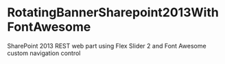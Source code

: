 RotatingBannerSharepoint2013WithFontAwesome
===========================================

SharePoint 2013 REST web part using Flex Slider 2 and Font Awesome custom navigation control

